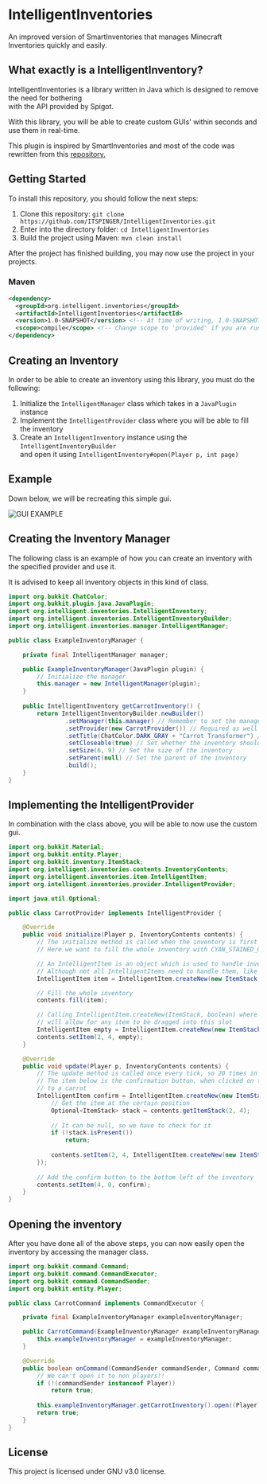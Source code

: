 # IntelligentInventories
An improved version of SmartInventories that manages Minecraft Inventories quickly and easily.

## What exactly is a IntelligentInventory?
IntelligentInventories is a library written in Java which is designed to remove the need for bothering \
with the API provided by Spigot. 

With this library, you will be able to create custom GUIs' within seconds and use them in real-time.

This plugin is inspired by SmartInventories and most of the code was rewritten from this [repository.](https://github.com/MinusKube/SmartInvs)

## Getting Started
To install this repository, you should follow the next steps:

1. Clone this repository: `git clone https://github.com/ITSPINGER/IntelligentInventories.git`
2. Enter into the directory folder: `cd IntelligentInventories`
3. Build the project using Maven: `mvn clean install`

After the project has finished building, you may now use the project in your projects.

### Maven
```xml
<dependency>
  <groupId>org.intelligent.inventories</groupId>
  <artifactId>IntelligentInventories</artifactId>
  <version>1.0-SNAPSHOT</version> <!-- At time of writing, 1.0-SNAPSHOT is latest version. See the pom.xml for the latest version -->
  <scope>compile</scope> <!-- Change scope to 'provided' if you are running IntelligentInventories as a plugin -->
</dependency>
```

## Creating an Inventory
In order to be able to create an inventory using this library, you must do the following:

1. Initialize the `IntelligentManager` class which takes in a `JavaPlugin` instance
2. Implement the `IntelligentProvider` class where you will be able to fill the inventory
3. Create an `IntelligentInventory` instance using the `IntelligentInventoryBuilder` \
and open it using `IntelligentInventory#open(Player p, int page)`

## Example
Down below, we will be recreating this simple gui.

![GUI EXAMPLE](https://gyazo.com/109f9b14111cdddb2c672f1bab38aef3.gif)

## Creating the Inventory Manager
The following class is an example of how you can create an inventory with the specified provider and use it.

It is advised to keep all inventory objects in this kind of class.

```java
import org.bukkit.ChatColor;
import org.bukkit.plugin.java.JavaPlugin;
import org.intelligent.inventories.IntelligentInventory;
import org.intelligent.inventories.IntelligentInventoryBuilder;
import org.intelligent.inventories.manager.IntelligentManager;

public class ExampleInventoryManager {

    private final IntelligentManager manager;

    public ExampleInventoryManager(JavaPlugin plugin) {
        // Initialize the manager
        this.manager = new IntelligentManager(plugin);
    }
    
    public IntelligentInventory getCarrotInventory() {
        return IntelligentInventoryBuilder.newBuilder()
                .setManager(this.manager) // Remember to set the manager
                .setProvider(new CarrotProvider()) // Required as well as the manager, this is your custom provider. This should be unique for each inventory
                .setTitle(ChatColor.DARK_GRAY + "Carrot Transformer") // Set the title of the inventory
                .setCloseable(true) // Set whether the inventory should be closable, default is true
                .setSize(6, 9) // Set the size of the inventory
                .setParent(null) // Set the parent of the inventory
                .build();
    }
}
```

## Implementing the IntelligentProvider
In combination with the class above, you will be able to now use the custom gui.

```java
import org.bukkit.Material;
import org.bukkit.entity.Player;
import org.bukkit.inventory.ItemStack;
import org.intelligent.inventories.contents.InventoryContents;
import org.intelligent.inventories.item.IntelligentItem;
import org.intelligent.inventories.provider.IntelligentProvider;

import java.util.Optional;

public class CarrotProvider implements IntelligentProvider {

    @Override
    public void initialize(Player p, InventoryContents contents) {
        // The initialize method is called when the inventory is first opened for the player
        // Here we want to fill the whole inventory with CYAN_STAINED_GLASS_PANE

        // An IntelligentItem is an object which is used to handle inventory clicks
        // Although not all IntelligentItems need to handle them, like this one
        IntelligentItem item = IntelligentItem.createNew(new ItemStack(Material.CYAN_STAINED_GLASS_PANE));

        // Fill the whole inventory
        contents.fill(item);

        // Calling IntelligentItem.createNew(ItemStack, boolean) where the boolean is true
        // will allow for any item to be dragged into this slot
        IntelligentItem empty = IntelligentItem.createNew(new ItemStack(Material.AIR), true);
        contents.setItem(2, 4, empty);
    }

    @Override
    public void update(Player p, InventoryContents contents) {
        // The update method is called once every tick, so 20 times in 1 second
        // The item below is the confirmation button, when clicked on the item in the middle transforms
        // to a carrot
        IntelligentItem confirm = IntelligentItem.createNew(new ItemStack(Material.GREEN_SHULKER_BOX), e -> {
            // Get the item at the certain position
            Optional<ItemStack> stack = contents.getItemStack(2, 4);
            
            // It can be null, so we have to check for it
            if (!stack.isPresent())
                return;
            
            contents.setItem(2, 4, IntelligentItem.createNew(new ItemStack(Material.CARROT)));
        });
        
        // Add the confirm button to the bottom left of the inventory
        contents.setItem(4, 0, confirm);
    }
}
```

## Opening the inventory
After you have done all of the above steps, you can now easily open the inventory by accessing the manager class.

```java
import org.bukkit.command.Command;
import org.bukkit.command.CommandExecutor;
import org.bukkit.command.CommandSender;
import org.bukkit.entity.Player;

public class CarrotCommand implements CommandExecutor {

    private final ExampleInventoryManager exampleInventoryManager;

    public CarrotCommand(ExampleInventoryManager exampleInventoryManager) {
        this.exampleInventoryManager = exampleInventoryManager;
    }

    @Override
    public boolean onCommand(CommandSender commandSender, Command command, String s, String[] strings) {
        // We can't open it to non players!!
        if (!(commandSender instanceof Player))
            return true;
        
        this.exampleInventoryManager.getCarrotInventory().open((Player) commandSender);
        return true;
    }
}
```

## License
This project is licensed under GNU v3.0 license.

